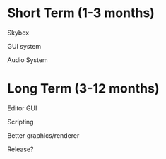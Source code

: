 # Short Term (1-3 months)

Skybox

GUI system

Audio System

# Long Term (3-12 months)

Editor GUI

Scripting

Better graphics/renderer

Release?
